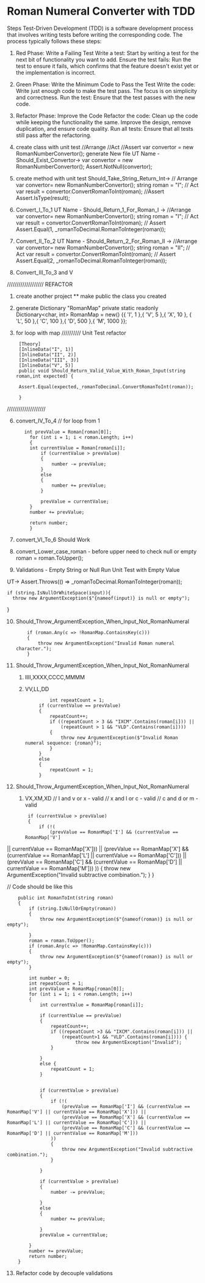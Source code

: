 # Roman Numeral Converter with TDD
Steps
Test-Driven Development (TDD) is a software development process that involves writing tests before writing the corresponding code. The process typically follows these steps:

1. Red Phase: Write a Failing Test
Write a test: Start by writing a test for the next bit of functionality you want to add.
Ensure the test fails: Run the test to ensure it fails, which confirms that the feature doesn't exist yet or the implementation is incorrect.

3. Green Phase: Write the Minimum Code to Pass the Test
Write the code: Write just enough code to make the test pass. The focus is on simplicity and correctness.
Run the test: Ensure that the test passes with the new code.

5. Refactor Phase: Improve the Code
Refactor the code: Clean up the code while keeping the functionality the same. Improve the design, remove duplication, and ensure code quality.
Run all tests: Ensure that all tests still pass after the refactoring.

1. create class with unit test
//Arrange //Act //Assert
var convertor = new RomanNumberConvertor();
generate New file
UT Name - Should_Exist_Convertor-> 
var convertor = new RomanNumberConvertor();
Assert.NotNull(convertor);

2. create method with unit test
Should_Take_String_Return_Int->
// Arrange
var convertor= new RomanNumberConvertor();
string roman = "I";
// Act
var result = convertor.ConvertRomanToInt(roman);
//Assert
Assert.IsType<int>(result);

3. Convert_I_To_1
UT Name -  Should_Return_1_For_Roman_I -> 
//Arrange
var convertor= new RomanNumberConvertor();
string roman = "I";
// Act
var result = convertor.ConvertRomanToInt(roman);
// Assert
Assert.Equal(1, _romanToDecimal.RomanToInteger(roman));

4. Convert_II_To_2
UT Name -  Should_Return_2_For_Roman_II -> 
//Arrange
var convertor= new RomanNumberConvertor();
string roman = "II";
// Act
var result = convertor.ConvertRomanToInt(roman);
// Assert
Assert.Equal(2, _romanToDecimal.RomanToInteger(roman));

5. Convert_III_To_3 and V

///////////////////
REFACTOR
1. create another project
** make public the class you created
2. generate Dictionary "RomanMap"
        private static readonly Dictionary<char, int> 
RomanMap = new()
{{ 'I', 1 },{ 'V', 5 },{ 'X', 10 },
{ 'L', 50 },{ 'C', 100 },{ 'D', 500 },{ 'M', 1000 }};
3. for loop with map
//////////
Unit Test refactor

        [Theory]
        [InlineData("I", 1)]
        [InlineData("II", 2)]
        [InlineData("III", 3)]
        [InlineData("V", 5)]
        public void Should_Return_Valid_Value_With_Roman_Input(string roman,int expected) { 
        
        Assert.Equal(expected,_romanToDecimal.ConvertRomanToInt(roman));
        
        }
////////////////////

6. convert_IV_To_4 // for loop from 1

          int prevValue = Roman[roman[0]];
            for (int i = 1; i < roman.Length; i++)
            {
	        int currentValue = Roman[roman[i]];
                if (currentValue > prevValue)
                {
                    number -= prevValue;
                }
                else
                {
                    number += prevValue;
                }

                prevValue = currentValue;
            }
            number += prevValue;

            return number;
            }

7. convert_VI_To_6
 Should Work

8. convert_Lower_case_roman - before upper need to check null or empty
	  roman = roman.ToUpper();

9. Validations - Empty String or Null
Run Unit Test with Empty Value

UT->  Assert.Throws<ArgumentException>(() => _romanToDecimal.RomanToInteger(roman));

	if (string.IsNullOrWhiteSpace(input)){
      throw new ArgumentException($"{nameof(input)} is null or empty");
   }

10. Should_Throw_ArgumentException_When_Input_Not_RomanNumeral
    
            if (roman.Any(c => !RomanMap.ContainsKey(c)))
            {
                throw new ArgumentException("Invalid Roman numeral character.");
            }

11. Should_Throw_ArgumentException_When_Input_Not_RomanNumeral
	1. IIII,XXXX,CCCC,MMMM
	2. VV,LL,DD
    
	            	int repeatCount = 1;
                if (currentValue == prevValue)
                {
                    repeatCount++;
                    if ((repeatCount > 3 && "IXCM".Contains(roman[i])) ||
                        (repeatCount > 1 && "VLD".Contains(roman[i])))
                    {
                        throw new ArgumentException($"Invalid Roman numeral sequence: {roman}");
                    }
                }
                else
                {
                    repeatCount = 1;
                }

12. Should_Throw_ArgumentException_When_Input_Not_RomanNumeral
    1. VX,XM,XD
// I and v or x - valid
// x and l or c - valid
// c and d or m - valid

            if (currentValue > prevValue)
            {
                if (!(
                    (prevValue == RomanMap['I'] && (currentValue == RomanMap['V'] 
|| currentValue == RomanMap['X'])) ||
                    (prevValue == RomanMap['X'] && (currentValue == RomanMap['L'] 
|| currentValue == RomanMap['C'])) ||
                    (prevValue == RomanMap['C'] && (currentValue == RomanMap['D'] 
|| currentValue == RomanMap['M']))
                ))
                {
                    throw new ArgumentException("Invalid subtractive combination.");
                }
            }

// Code should be like this

        public int RomanToInt(string roman)
        {
            if (string.IsNullOrEmpty(roman))
            {
                throw new ArgumentException($"{nameof(roman)} is null or empty");

            }
            roman = roman.ToUpper();
            if (roman.Any(c => !RomanMap.ContainsKey(c)))
            {
                throw new ArgumentException($"{nameof(roman)} is null or empty");
            }

            int number = 0;
            int repeatCount = 1;
            int prevValue = RomanMap[roman[0]];
            for (int i = 1; i < roman.Length; i++)
            {
                int currentValue = RomanMap[roman[i]];

                if (currentValue == prevValue)
                {
                    repeatCount++;
                    if ((repeatCount >3 && "IXCM".Contains(roman[i])) ||
                        (repeatCount>1 && "VLD".Contains(roman[i]))) { 
                             throw new ArgumentException("Invalid");
                    }

                }
                else {
                    repeatCount = 1;
                }


                if (currentValue > prevValue)
                {
                    if (!(
                        (prevValue == RomanMap['I'] && (currentValue == RomanMap['V'] || currentValue == RomanMap['X'])) ||
                        (prevValue == RomanMap['X'] && (currentValue == RomanMap['L'] || currentValue == RomanMap['C'])) ||
                        (prevValue == RomanMap['C'] && (currentValue == RomanMap['D'] || currentValue == RomanMap['M']))
                    ))
                    {
                        throw new ArgumentException("Invalid subtractive combination.");
                    }
             
                }

                if (currentValue > prevValue)
                {
                    number -= prevValue;

                }
                else
                {
                    number += prevValue;

                }
                prevValue = currentValue;

            }
            number += prevValue;
            return number;
        }
13. Refactor code by decouple validations
